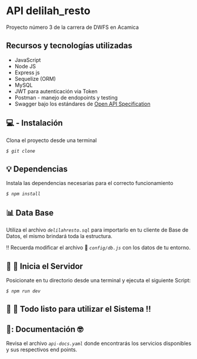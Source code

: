 
# API delilah_resto 
Proyecto número 3 de la carrera de DWFS en Acamica


## Recursos y tecnologías utilizadas

* JavaScript
* Node JS
* Express js
* Sequelize (ORM)
* MySQL 
* JWT para autenticación via Token
* Postman - manejo de endopoints y testing
* Swagger bajo los estándares de [Open API Specification](https://swagger.io/specification/)


## :computer: - Instalación
Clona el proyecto desde una terminal

*`$ git clone`*



## :bulb: Dependencias
Instala las dependencias necesarias para el correcto funcionamiento

*`$ npm install`*



## :bar_chart: Data Base
Utiliza el archivo *`delilahresto.sql`* para importarlo en tu cliente de Base de Datos,  el mismo
brindará toda la estructura.

:bangbang: Recuerda modificar el archivo :open_file_folder: *`config/db.js`* con los datos de tu entorno.



## :rocket: :rocket: Inicia el Servidor
Posicionate en tu directorio desde una terminal y ejecuta el siguiente Script:

*`$ npm run dev`*



## :checkered_flag: :checkered_flag: Todo listo para utilizar el Sistema :bangbang:



## :open_book:: Documentación  :nerd_face:
Revisa el archivo *`api-docs.yaml`*  donde encontrarás los servicios disponibles y
sus respectivos end points.
